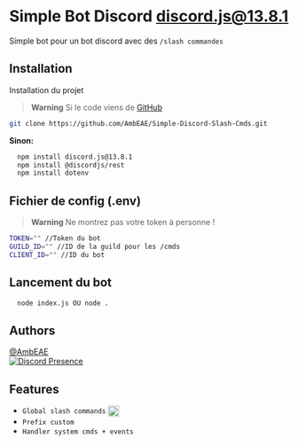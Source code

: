 
# Simple Bot Discord [discord.js@13.8.1](https://discord.js.org/#/docs/discord.js/13.8.1/general/welcome)
Simple bot pour un bot discord avec des `/slash commandes`


## Installation

Installation du projet

> **Warning**
> Si le code viens de [GitHub](https://github.com/AmbEAE/Simple-Discord-Slash-Cmds)

```bash
git clone https://github.com/AmbEAE/Simple-Discord-Slash-Cmds.git
```
**Sinon:**
```bash
  npm install discord.js@13.8.1
  npm install @discordjs/rest
  npm install dotenv
```
    
## Fichier de config (.env)
> **Warning**
> Ne montrez pas votre token à personne !

```bash
TOKEN="" //Token du bot
GUILD_ID="" //ID de la guild pour les /cmds
CLIENT_ID="" //ID du bot
```

## Lancement du bot
```bash
  node index.js OU node .
```

## Authors

[@AmbEAE](https://www.github.com/ambeae)
<br>
[![Discord Presence](https://lanyard.cnrad.dev/api/420677579645779978?hideDiscrim=true)](https://discord.com/users/420677579645779978)
## Features

- `Global slash commands` 
<a href="Global Slash Cmds logo" target="blank"><img align="center" src="https://cdn.discordapp.com/attachments/1015919363175485490/1041513836198510652/fdqjefbniseudfbhisd.png" alt="badges" height="20" width="20" /></a>
- `Prefix custom`
- `Handler system cmds + events`


